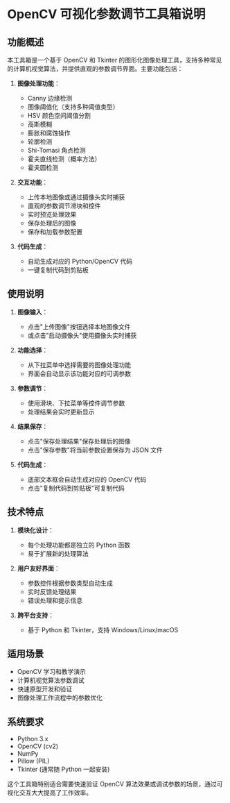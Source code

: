 # OpenCV 可视化参数调节工具箱说明

## 功能概述

本工具箱是一个基于 OpenCV 和 Tkinter 的图形化图像处理工具，支持多种常见的计算机视觉算法，并提供直观的参数调节界面。主要功能包括：

1. **图像处理功能**：
   - Canny 边缘检测
   - 图像阈值化（支持多种阈值类型）
   - HSV 颜色空间阈值分割
   - 高斯模糊
   - 膨胀和腐蚀操作
   - 轮廓检测
   - Shi-Tomasi 角点检测
   - 霍夫直线检测（概率方法）
   - 霍夫圆检测

2. **交互功能**：
   - 上传本地图像或通过摄像头实时捕获
   - 直观的参数调节滑块和控件
   - 实时预览处理效果
   - 保存处理后的图像
   - 保存和加载参数配置

3. **代码生成**：
   - 自动生成对应的 Python/OpenCV 代码
   - 一键复制代码到剪贴板

## 使用说明

1. **图像输入**：
   - 点击"上传图像"按钮选择本地图像文件
   - 或点击"启动摄像头"使用摄像头实时捕获

2. **功能选择**：
   - 从下拉菜单中选择需要的图像处理功能
   - 界面会自动显示该功能对应的可调参数

3. **参数调节**：
   - 使用滑块、下拉菜单等控件调节参数
   - 处理结果会实时更新显示

4. **结果保存**：
   - 点击"保存处理结果"保存处理后的图像
   - 点击"保存参数"将当前参数设置保存为 JSON 文件

5. **代码生成**：
   - 底部文本框会自动生成对应的 OpenCV 代码
   - 点击"复制代码到剪贴板"可复制代码

## 技术特点

1. **模块化设计**：
   - 每个处理功能都是独立的 Python 函数
   - 易于扩展新的处理算法

2. **用户友好界面**：
   - 参数控件根据参数类型自动生成
   - 实时反馈处理结果
   - 错误处理和提示信息

3. **跨平台支持**：
   - 基于 Python 和 Tkinter，支持 Windows/Linux/macOS

## 适用场景

- OpenCV 学习和教学演示
- 计算机视觉算法参数调试
- 快速原型开发和验证
- 图像处理工作流程中的参数优化

## 系统要求

- Python 3.x
- OpenCV (cv2)
- NumPy
- Pillow (PIL)
- Tkinter (通常随 Python 一起安装)

这个工具箱特别适合需要快速验证 OpenCV 算法效果或调试参数的场景，通过可视化交互大大提高了工作效率。